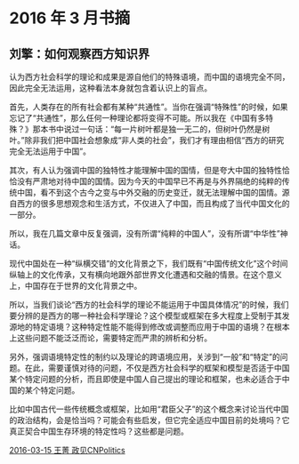# 2016 年 3 月书摘

## 刘擎：如何观察西方知识界

认为西方社会科学的理论和成果是源自他们的特殊语境，而中国的语境完全不同，因此完全无法运用，这种看法本身就包含着认识上的盲点。

首先，人类存在的所有社会都有某种“共通性”。当你在强调“特殊性”的时候，如果忘记了“共通性”，那么任何一种理论都将变得不可能。所以我在《中国有多特殊？》那本书中说过一句话：“每一片树叶都是独一无二的，但树叶仍然是树叶。”除非我们把中国社会想象成“非人类的社会”，我们才有理由相信“西方的研究完全无法运用于中国”。

其次，有人认为强调中国的独特性才能理解中国的国情，但是夸大中国的独特性恰恰没有严肃地对待中国的国情。因为今天的中国早已不再是与外界隔绝的纯粹的传统中国，看不到这个古今之变与中外交融的历史变迁，就无法理解中国的国情。源自西方的很多思想观念和生活方式，不仅进入了中国，而且构成了当代中国文化的一部分。

所以，我在几篇文章中反复强调，没有所谓“纯粹的中国人”，没有所谓“中华性”神话。

现代中国处在一种“纵横交错”的文化背景之下，我们既有“中国传统文化”这个时间纵轴上的文化传承，又有横向地跟外部世界文化遭遇和交融的情景。在这个意义上，中国存在于世界的文化背景之中。

所以，当我们谈论“西方的社会科学的理论不能运用于中国具体情况”的时候，我们要分辨的是西方的哪一种社会科学理论？这个模型或框架在多大程度上受制于其发源地的特定语境？这种特定性能不能得到修改或调整而应用于中国的语境？在根本上这些问题不能泛泛而论，需要特定而严肃的辨析和分析。

另外，强调语境特定性的制约以及理论的跨语境应用，关涉到“一般”和“特定”的问题。在此，需要谨慎对待的问题，不仅是西方社会科学的框架和模型是否适于中国某个特定问题的分析，而且即使是中国人自己提出的理论和框架，也未必适合于中国的某个特定问题。

比如中国古代一些传统概念或框架，比如用“君臣父子”的这个概念来讨论当代中国的政治结构，会是恰当吗？可能会有些启发，但它完全适应中国目前的处境吗？它真正契合中国生存环境的特定性吗？这些都是问题。

[2016-03-15 王菁 政见CNPolitics](http://cnpolitics.org/2016/03/liu-qing-2/)

